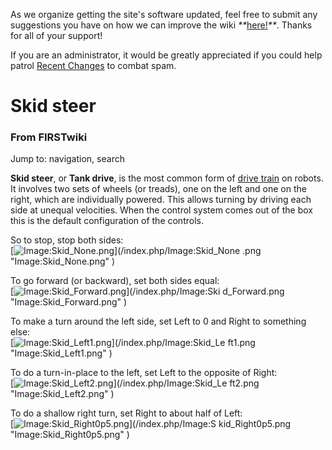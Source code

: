 As we organize getting the site's software updated, feel free to submit any
suggestions you have on how we can improve the wiki
_**_[here!](/index.php/User:Hallry/Suggestions "User:Hallry/Suggestions"
)_**_. Thanks for all of your support!

If you are an administrator, it would be greatly appreciated if you could help
patrol [Recent Changes](/index.php/Special:Recentchanges
"Special:Recentchanges" ) to combat spam.

# Skid steer

### From FIRSTwiki

Jump to: navigation, search

**Skid steer**, or **Tank drive**, is the most common form of [drive train](/index.php/Drive_train "Drive train" ) on robots. It involves two sets of wheels (or treads), one on the left and one on the right, which are individually powered. This allows turning by driving each side at unequal velocities. When the control system comes out of the box this is the default configuration of the controls. 

So to stop, stop both sides:  
[![Image:Skid_None.png](/media/8/8f/Skid_None.png)](/index.php/Image:Skid_None
.png "Image:Skid_None.png" )

To go forward (or backward), set both sides equal:  
[![Image:Skid_Forward.png](/media/7/76/Skid_Forward.png)](/index.php/Image:Ski
d_Forward.png "Image:Skid_Forward.png" )

To make a turn around the left side, set Left to 0 and Right to something
else:  
[![Image:Skid_Left1.png](/media/9/99/Skid_Left1.png)](/index.php/Image:Skid_Le
ft1.png "Image:Skid_Left1.png" )

To do a turn-in-place to the left, set Left to the opposite of Right:  
[![Image:Skid_Left2.png](/media/6/62/Skid_Left2.png)](/index.php/Image:Skid_Le
ft2.png "Image:Skid_Left2.png" )

To do a shallow right turn, set Right to about half of Left:  
[![Image:Skid_Right0p5.png](/media/5/51/Skid_Right0p5.png)](/index.php/Image:S
kid_Right0p5.png "Image:Skid_Right0p5.png" )

